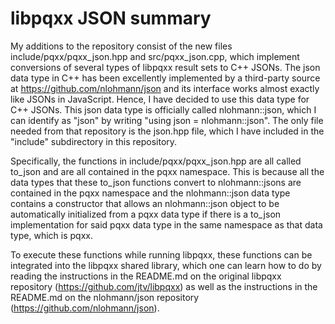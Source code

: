 # libpqxx JSON summary

My additions to the repository consist of the new files include/pqxx/pqxx_json.hpp and src/pqxx_json.cpp, which implement conversions of several types of libpqxx result sets to C++ JSONs. The json data type in C++ has been excellently implemented by a third-party source at https://github.com/nlohmann/json and its interface works almost exactly like JSONs in JavaScript. Hence, I have decided to use this data type for C++ JSONs. This json data type is officially called nlohmann::json, which I can identify as "json" by writing "using json = nlohmann::json". The only file needed from that repository is the json.hpp file, which I have included in the "include" subdirectory in this repository.

Specifically, the functions in include/pqxx/pqxx_json.hpp are all called to_json and are all contained in the pqxx namespace. This is because all the data types that these to_json functions convert to nlohmann::jsons are contained in the pqxx namespace and the nlohmann::json data type contains a constructor that allows an nlohmann::json object to be automatically initialized from a pqxx data type if there is a to_json implementation for said pqxx data type in the same namespace as that data type, which is pqxx. 

To execute these functions while running libpqxx, these functions can be integrated into the libpqxx shared library, which one can learn how to do by reading the instructions in the README.md on the original libpqxx repository (https://github.com/jtv/libpqxx) as well as the instructions in the README.md on the nlohmann/json repository (https://github.com/nlohmann/json).
